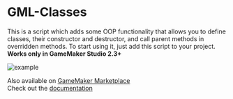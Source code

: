 # GML-Classes

This is a script which adds some OOP functionality that allows you to define classes, their constructor and destructor, and call parent methods in overridden methods.
To start using it, just add this script to your project.  
**Works only in GameMaker Studio 2.3+**

![example](https://marketplacecdn.yoyogames.com/images/assets/10050/screenshots/21295_original.png?1626456028)

Also available on [GameMaker Marketplace](https://marketplace.yoyogames.com/assets/10050/gml-classes)  
Check out the [documentation](https://github.com/Nikko-the-cat/GML-Classes/wiki/Introduction)

